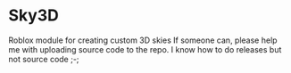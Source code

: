 # Sky3D
Roblox module for creating custom 3D skies
If someone can, please help me with uploading source code to the repo. I know how to do releases but not source code ;-;
